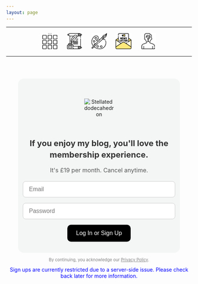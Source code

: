 ```yaml
---
layout: page
---
```

<center>
<hr width="100%" size="3">
<div class="container">
        <a href="https://ellisjalia.com"><img src="/assets/icons/menu-bw.png" style="width:43px;height:43px;justify-content:center;display:inline-block;border:1px;margin: 0px 8px;padding:2px;"/></a>
        <a href="https://ellisjalia.com/essays"><img src="/assets/icons/quill-bw.png" style="width:43px;height:43px;justify-content:center;display:inline-block;border:1px;margin: 0px 8px;padding:2px;"/></a>
        <a href="https://ellisjalia.com/art"><img src="/assets/icons/paint-palette-bw.png" style="width:43px;height:43px;justify-content:center;display:inline-block;border:1px;margin: 0px 8px;padding:2px;"/></a>
        <a href="https://ellisjalia.com/newsletter"><img src="/assets/icons/newsletter.png" style="width:43px;height:43px;justify-content:center;display:inline-block;border:1px;margin: 0px 8px;padding:2px;"/></a>
        <a href="https://ellisjalia.com/about"><img src="/assets/icons/unknown-bw.png" style="width:43px;height:43px;justify-content:center;display:inline-block;border:1px;margin: 0px 8px;padding:2px;"/></a>
 </div>
  <hr width="100%" size="3">
  </center>

<!-- Styles -->
<style>
  .form-container {
    background-color: #F4F6F6;
    padding: 30px;
    border-radius: 16px;
    max-width: 380px;
    margin: 60px auto;
    text-align: center;
    font-family: -apple-system, BlinkMacSystemFont, "Segoe UI", Roboto, "Helvetica Neue", Arial, sans-serif;
  }

  .image-wrapper {
    display: flex;
    justify-content: center;
    align-items: center;
    height: 100px;
    margin-bottom: 16px;
  }

  .form-container img.shape {
    width: 80px;
    display: inline-block;
  }

  .form-container h2 {
    margin-bottom: 8px;
    font-size: 22px;
    color: #333;
    line-height: 1.4;
  }

  .form-container p.subtext {
    font-size: 16px;
    color: #555;
    margin-bottom: 20px;
    font-weight: normal;
  }

  #login-form {
    display: flex;
    flex-direction: column;
    align-items: center;
    gap: 15px;
  }

  #login-form input {
    padding: 12px 16px;
    border-radius: 8px;
    border: 1px solid #ccc;
    width: 100%;
    font-size: 16px;
  }

  #login-form button {
    padding: 14px 24px;
    border-radius: 10px;
    border: none;
    background-color: black;
    color: white;
    font-size: 16px;
    cursor: pointer;
    transition: background-color 0.3s ease;
  }

  #login-form button:hover {
    background-color: tomato;
  }
</style>

<!-- Paywall Container -->
<div class="form-container">
  <div class="image-wrapper">
    <img class="shape" src="https://upload.wikimedia.org/wikipedia/commons/thumb/5/52/First_stellation_of_dodecahedron.svg/600px-First_stellation_of_dodecahedron.svg.png" alt="Stellated dodecahedron" />
  </div>
  <h2>If you enjoy my blog, you'll love the membership experience.</h2>
  <p class="subtext">It's £19 per month. Cancel anytime.</p>

  <!-- Login Form -->
  <form id="login-form">
    <input type="email" id="email" placeholder="Email" required />
    <input type="password" id="password" placeholder="Password" required />
    <button type="submit">Log In or Sign Up</button>
  </form>

  <!-- Stripe Paywall -->
  <div id="paywall-section" style="display: none; margin-top: 20px;">
    <p>You're logged in. Unlock premium content for £19/month.</p>
    <button id="subscribe-button">Subscribe Now</button>
  </div>

  <!-- Premium Content -->
  <div id="premium-content" style="display: none; margin-top: 20px;">
    <h3>Premium Content</h3>
    <p>Testing premium content.</p>
  </div>
</div>

<!-- Firebase + Stripe -->
<script src="https://www.gstatic.com/firebasejs/10.8.1/firebase-app.js"></script>
<script src="https://www.gstatic.com/firebasejs/10.8.1/firebase-auth.js"></script>
<script src="https://www.gstatic.com/firebasejs/10.8.1/firebase-functions.js"></script>
<script src="https://www.gstatic.com/firebasejs/10.8.1/firebase-firestore.js"></script>
<script src="https://js.stripe.com/v3/"></script>

<!-- Login + Checkout Logic -->
<script>
  const firebaseConfig = {
    apiKey: "AIzaSyDLRxkrPfPbskX2kyNgNMk4MDg-5volGTI",
    authDomain: "ellisjalia-db.firebaseapp.com",
    projectId: "ellisjalia-db",
    appId: "1:269108432993:web:93262054eb937faf789a20"
  };

  firebase.initializeApp(firebaseConfig);
  const auth = firebase.auth(); // ✅ added line
  const stripe = Stripe("pk_live_51QNBnKEEjZULKoNrdlW6uTVgvy0T3pss5P07c1vFtEhLIncQtHLXcRAoT7Nea2PfdfrK3hmd1YwHE9dK1aentQdf00BB9B0YGC");

  const loginForm = document.getElementById("login-form");
  const subscribeButton = document.getElementById("subscribe-button");
  const paywallSection = document.getElementById("paywall-section");
  const premiumContent = document.getElementById("premium-content");

  const hasPaid = async (uid) => {
    const db = firebase.firestore();
    const doc = await db.collection('users').doc(uid).get();
    return doc.exists && doc.data().status === 'active';
  };

  firebase.auth().onAuthStateChanged(async (user) => {
    if (user) {
      const paid = await hasPaid(user.uid);
      loginForm.style.display = "none";
      paywallSection.style.display = paid ? "none" : "block";
      premiumContent.style.display = paid ? "block" : "none";
    } else {
      loginForm.style.display = "block";
    }
  });

console.log("Login form script loaded");

document.getElementById("login-form").addEventListener("submit", async (e) => {
  e.preventDefault(); // ✅ this prevents the form from refreshing the page
  const email = document.getElementById("email").value;
  const pass = document.getElementById("password").value;

  try {
    await firebase.auth().signInWithEmailAndPassword(email, pass);
    // show paywall / redirect / whatever
  } catch (err) {
    if (err.code === 'auth/user-not-found') {
      await firebase.auth().createUserWithEmailAndPassword(email, pass);
      // show paywall / redirect
    } else {
      alert("Login error: " + err.message);
    }
  }
});

  subscribeButton.addEventListener("click", async () => {
    try {
      const functions = firebase.app().functions("europe-west2");
      const createCheckout = functions.httpsCallable("createCheckoutSession");
      const result = await createCheckout();
      localStorage.setItem("postPaymentRedirect", "true");
      await stripe.redirectToCheckout({ sessionId: result.data.sessionId });
    } catch (err) {
      console.error("Stripe error:", err);
      alert("Checkout failed. Please try again.");
    }
  });

  if (window.location.href.includes("success")) {
    const user = firebase.auth().currentUser;
    if (user && localStorage.getItem("postPaymentRedirect")) {
      localStorage.removeItem("postPaymentRedirect");
      loginForm.style.display = "none";
      paywallSection.style.display = "none";
      premiumContent.style.display = "block";
    }
  }
</script>

<!-- Footer & Notice -->
<p style="font-family: -apple-system, BlinkMacSystemFont, 'Segoe UI', Roboto, 'Helvetica Neue', Arial, sans-serif; font-size: 0.7rem; color: grey; text-align: center; margin-top: -3rem;">
  By continuing, you acknowledge our <a href="https://ellisjalia.com/privacy-policy/" style="color: grey; text-decoration: underline;">Privacy Policy</a>.
</p>

<p style="text-align:center; color: blue; margin-top:0;">
  Sign ups are currently restricted due to a server-side issue. Please check back later for more information.
</p>
